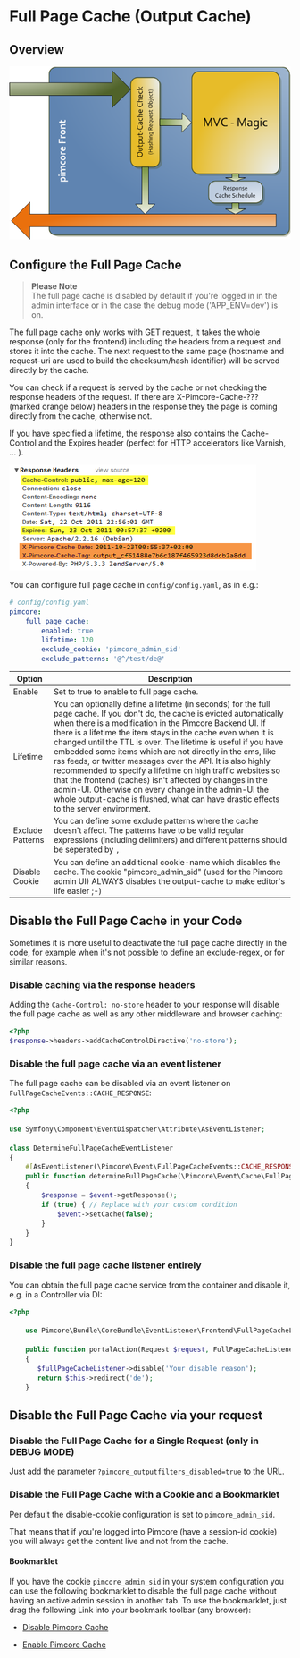 # Full Page Cache (Output Cache)

## Overview
![Full Page Cache](../../img/output-cache.png)

## Configure the Full Page Cache

> **Please Note**  
> The full page cache is disabled by default if you're logged in in the admin interface or in the case
> the debug mode ('APP_ENV=dev') is on.

The full page cache only works with GET request, it takes the whole response (only for the frontend)
including the headers from a request and stores it into the cache. The next request to the same
page (hostname and request-uri are used to build the checksum/hash identifier) will be served
directly by the cache.

You can check if a request is served by the cache or not checking the response headers of the
request. If there are X-Pimcore-Cache-??? (marked orange below) headers in the response they the
page is coming directly from the cache, otherwise not.

If you have specified a lifetime, the response also contains the Cache-Control and the Expires
header (perfect for HTTP accelerators like Varnish, ... ).

![Full Page Cache Headers](../../img/pimcore-cache-headers.png)


You can configure full page cache in `config/config.yaml`, as in e.g.:

```yaml
# config/config.yaml
pimcore:
    full_page_cache:
        enabled: true
        lifetime: 120
        exclude_cookie: 'pimcore_admin_sid'
        exclude_patterns: '@^/test/de@'
```


| Option | Description |
| ------ | ----------- |
| Enable | Set to true to enable to full page cache. |
| Lifetime | You can optionally define a lifetime (in seconds) for the  full page cache. If you don't do, the cache is evicted automatically when there is a modification in the Pimcore Backend UI. If there is a lifetime the item stays in the cache even when it is changed until the TTL is over. The lifetime is useful if you have embedded some items which are not directly in the cms, like rss feeds, or twitter messages over the API. It is also highly recommended to specify a lifetime on high traffic websites so that the frontend (caches) isn't affected by changes in the admin-UI. Otherwise on every change in the admin-UI the whole output-cache is flushed, what can have drastic effects to the server environment. |
| Exclude Patterns | You can define some exclude patterns where the cache doesn't affect. The patterns have to be valid regular expressions (including delimiters) and different patterns should be seperated by `,` |
| Disable Cookie | You can define an additional cookie-name which disables the cache. The cookie "pimcore_admin_sid" (used for the Pimcore admin UI) ALWAYS disables the output-cache to make editor's life easier ;-) 


## Disable the Full Page Cache in your Code
Sometimes it is more useful to deactivate the full page cache directly in the code, for example when
it's not possible to define an exclude-regex, or for similar reasons.

### Disable caching via the response headers
Adding the `Cache-Control: no-store` header to your response will disable the full page cache as well as any other
middleware and browser caching:
```php
<?php
$response->headers->addCacheControlDirective('no-store');
```

### Disable the full page cache via an event listener
The full page cache can be disabled via an event listener on `FullPageCacheEvents::CACHE_RESPONSE`:
```php
<?php

use Symfony\Component\EventDispatcher\Attribute\AsEventListener;

class DetermineFullPageCacheEventListener
{
    #[AsEventListener(\Pimcore\Event\FullPageCacheEvents::CACHE_RESPONSE)]
    public function determineFullPageCache(\Pimcore\Event\Cache\FullPage\CacheResponseEvent $event): void
    {
        $response = $event->getResponse();
        if (true) { // Replace with your custom condition
            $event->setCache(false);
        }    
    }
}
```

### Disable the full page cache listener entirely
You can obtain the full page cache service from the container and disable it, e.g. in a Controller via DI: 
```php
<?php

    use Pimcore\Bundle\CoreBundle\EventListener\Frontend\FullPageCacheListener;
    
    public function portalAction(Request $request, FullPageCacheListener $fullPageCacheListener)
    {
       $fullPageCacheListener->disable('Your disable reason');
       return $this->redirect('de');
    }
```

## Disable the Full Page Cache via your request

### Disable the Full Page Cache for a Single Request (only in DEBUG MODE)
Just add the parameter `?pimcore_outputfilters_disabled=true` to the URL.

### Disable the Full Page Cache with a Cookie and a Bookmarklet
Per default the disable-cookie configuration is set to `pimcore_admin_sid`.

That means that if you're logged into Pimcore (have a session-id cookie) you will always get the
content live and not from the cache.

#### Bookmarklet
If you have the cookie `pimcore_admin_sid` in your system configuration you can use the following
bookmarklet to disable the full page cache without having an active admin session in another tab.
To use the bookmarklet, just drag the following Link into your bookmark toolbar (any browser):


* <a href="javascript:(function() {document.cookie='pimcore_admin_sid=disablethecachebaby'+(Math.floor(Math.random() * 147483648) + 2000)+';path=/;';})()">Disable Pimcore Cache</a>

* <a href='javascript:void((function(){var a,b,c,e,f;f=0;a=document.cookie.split("; ");for(e=0;e<a.length&&a[e];e++){f++;for(b="."+location.host;b;b=b.replace(/^(?:%5C.|[^%5C.]+)/,"")){for(c=location.pathname;c;c=c.replace(/.$/,"")){document.cookie=(a[e]+"; domain="+b+"; path="+c+"; expires="+new Date((new Date()).getTime()-1e11).toGMTString());}}}alert("Expired "+f+" cookies");})())'>Enable Pimcore Cache</a>
